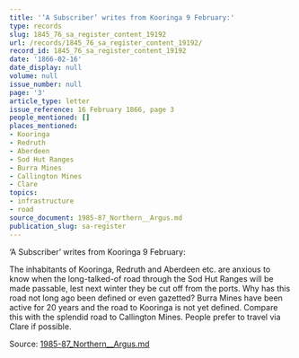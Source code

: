 ```yaml
---
title: '‘A Subscriber’ writes from Kooringa 9 February:'
type: records
slug: 1845_76_sa_register_content_19192
url: /records/1845_76_sa_register_content_19192/
record_id: 1845_76_sa_register_content_19192
date: '1866-02-16'
date_display: null
volume: null
issue_number: null
page: '3'
article_type: letter
issue_reference: 16 February 1866, page 3
people_mentioned: []
places_mentioned:
- Kooringa
- Redruth
- Aberdeen
- Sod Hut Ranges
- Burra Mines
- Callington Mines
- Clare
topics:
- infrastructure
- road
source_document: 1985-87_Northern__Argus.md
publication_slug: sa-register
---
```


‘A Subscriber’ writes from Kooringa 9 February:

The inhabitants of Kooringa, Redruth and Aberdeen etc. are anxious to know when the long-talked-of road through the Sod Hut Ranges will be made passable, lest next winter they be cut off from the ports.  Why has this road not long ago been defined or even gazetted?  Burra Mines have been active for 20 years and the road to Kooringa is not yet defined.  Compare this with the splendid road to Callington Mines.  People prefer to travel via Clare if possible.

Source: [1985-87_Northern__Argus.md](/downloads/markdown/1985-87_Northern__Argus.md)
